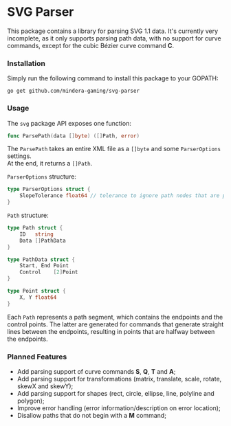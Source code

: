 # SVG Parser

This package contains a library for parsing SVG 1.1 data. It's currently very incomplete,
as it only supports parsing path data, with no support for curve commands, except for the cubic Bézier curve command **C**.

### Installation

Simply run the following command to install this package to your GOPATH:
```shell
go get github.com/mindera-gaming/svg-parser
```

### Usage

The `svg` package API exposes one function:

```go
func ParsePath(data []byte) ([]Path, error)
```

The `ParsePath` takes an entire XML file as a `[]byte` and some `ParserOptions` settings.  
At the end, it returns a `[]Path`.

`ParserOptions` structure:
```go
type ParserOptions struct {
	SlopeTolerance float64 // tolerance to ignore path nodes that are probably not visible to the naked eye
}
```

`Path` structure:
```go
type Path struct {
	ID   string
	Data []PathData
}

type PathData struct {
    Start, End Point
    Control    [2]Point
}

type Point struct {
    X, Y float64
}
```

Each `Path` represents a path segment, which contains the endpoints and the control points.
The latter are generated for commands that generate straight lines between the endpoints,
resulting in points that are halfway between the endpoints.

### Planned Features
- Add parsing support of curve commands **S**, **Q**, **T** and **A**;
- Add parsing support for transformations (matrix, translate, scale, rotate, skewX and skewY);
- Add parsing support for shapes (rect, circle, ellipse, line, polyline and polygon);
- Improve error handling (error information/description on error location);
- Disallow paths that do not begin with a **M** command;
